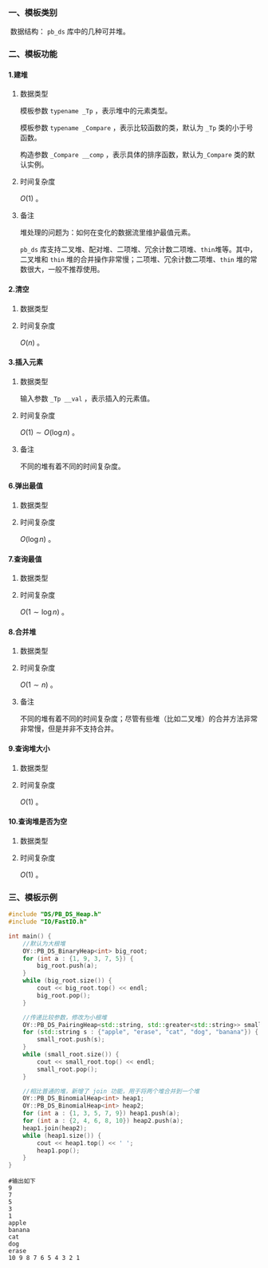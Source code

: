 ### 一、模板类别

​	数据结构： `pb_ds` 库中的几种可并堆。

### 二、模板功能

#### 1.建堆

1. 数据类型

   模板参数 `typename _Tp` ，表示堆中的元素类型。

   模板参数 `typename _Compare` ，表示比较函数的类，默认为 `_Tp` 类的小于号函数。

   构造参数 `_Compare __comp` ，表示具体的排序函数，默认为`_Compare` 类的默认实例。

2. 时间复杂度

   $O(1)$ 。

3. 备注

   堆处理的问题为：如何在变化的数据流里维护最值元素。
   
   `pb_ds` 库支持二叉堆、配对堆、二项堆、冗余计数二项堆、`thin`堆等。其中，二叉堆和 `thin` 堆的合并操作非常慢；二项堆、冗余计数二项堆、`thin` 堆的常数很大，一般不推荐使用。

#### 2.清空

1. 数据类型

2. 时间复杂度

   $O(n)$ 。

#### 3.插入元素

1. 数据类型

   输入参数 `_Tp __val` ，表示插入的元素值。

2. 时间复杂度

   $O(1)\sim O(\log n)$ 。
   
3. 备注

   不同的堆有着不同的时间复杂度。

#### 6.弹出最值

1. 数据类型

2. 时间复杂度

   $O(\log n)$ 。

#### 7.查询最值

1. 数据类型

2. 时间复杂度

   $O(1\sim\log n)$ 。

#### 8.合并堆

1. 数据类型

2. 时间复杂度

   $O(1\sim n)$ 。
   
3. 备注

   不同的堆有着不同的时间复杂度；尽管有些堆（比如二叉堆）的合并方法非常非常慢，但是并非不支持合并。


#### 9.查询堆大小

1. 数据类型

2. 时间复杂度

   $O(1)$ 。

#### 10.查询堆是否为空

1. 数据类型

2. 时间复杂度

   $O(1)$ 。

### 三、模板示例

```c++
#include "DS/PB_DS_Heap.h"
#include "IO/FastIO.h"

int main() {
    //默认为大根堆
    OY::PB_DS_BinaryHeap<int> big_root;
    for (int a : {1, 9, 3, 7, 5}) {
        big_root.push(a);
    }
    while (big_root.size()) {
        cout << big_root.top() << endl;
        big_root.pop();
    }

    //传递比较参数，修改为小根堆
    OY::PB_DS_PairingHeap<std::string, std::greater<std::string>> small_root;
    for (std::string s : {"apple", "erase", "cat", "dog", "banana"}) {
        small_root.push(s);
    }
    while (small_root.size()) {
        cout << small_root.top() << endl;
        small_root.pop();
    }

    //相比普通的堆，新增了 join 功能，用于将两个堆合并到一个堆
    OY::PB_DS_BinomialHeap<int> heap1;
    OY::PB_DS_BinomialHeap<int> heap2;
    for (int a : {1, 3, 5, 7, 9}) heap1.push(a);
    for (int a : {2, 4, 6, 8, 10}) heap2.push(a);
    heap1.join(heap2);
    while (heap1.size()) {
        cout << heap1.top() << ' ';
        heap1.pop();
    }
}
```

```
#输出如下
9
7
5
3
1
apple
banana
cat
dog
erase
10 9 8 7 6 5 4 3 2 1 

```

